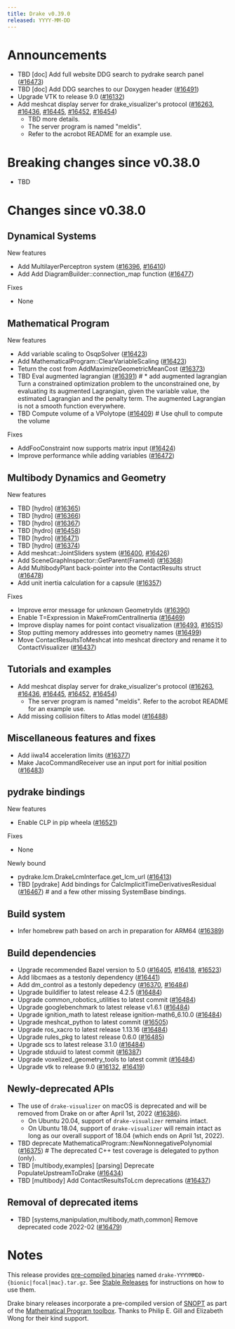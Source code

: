 ```yaml
---
title: Drake v0.39.0
released: YYYY-MM-DD
---
```


# Announcements

* TBD [doc] Add full website DDG search to pydrake search panel ([#16473][_#16473])
* TBD [doc] Add DDG searches to our Doxygen header ([#16491][_#16491])
* Upgrade VTK to release 9.0 ([#16132][_#16132])
* Add meshcat display server for drake_visualizer's protocol ([#16263][_#16263], [#16436][_#16436], [#16445][_#16445], [#16452][_#16452], [#16454][_#16454])
  * TBD more details.
  * The server program is named "meldis".
  * Refer to the acrobot README for an example use.

# Breaking changes since v0.38.0

* TBD

# Changes since v0.38.0

## Dynamical Systems

<!-- <relnotes for systems go here> -->

New features

* Add MultilayerPerceptron system ([#16396][_#16396], [#16410][_#16410])
* Add Add DiagramBuilder::connection_map function ([#16477][_#16477])

Fixes

* None

## Mathematical Program

<!-- <relnotes for solvers go here> -->

New features

* Add variable scaling to OsqpSolver ([#16423][_#16423])
* Add MathematicalProgram::ClearVariableScaling ([#16423][_#16423])
* Teturn the cost from AddMaximizeGeometricMeanCost ([#16373][_#16373])
* TBD Eval augmented lagrangian ([#16391][_#16391])  # * add augmented lagrangian Turn a constrained optimization problem to the unconstrained one, by evaluating its augmented Lagrangian, given the variable value, the estimated Lagrangian and the penalty term. The augmented Lagrangian is not a smooth function everywhere.
* TBD Compute volume of a VPolytope ([#16409][_#16409])  # Use qhull to compute the volume

Fixes

* AddFooConstraint now supports matrix input ([#16424][_#16424])
* Improve performance while adding variables ([#16472][_#16472])

## Multibody Dynamics and Geometry

<!-- <relnotes for geometry,multibody go here> -->

New features

* TBD [hydro] ([#16365][_#16365])
* TBD [hydro] ([#16366][_#16366])
* TBD [hydro] ([#16367][_#16367])
* TBD [hydro] ([#16458][_#16458])
* TBD [hydro] ([#16471][_#16471])
* TBD [hydro] ([#16374][_#16374])
* Add meshcat::JointSliders system ([#16400][_#16400], [#16426][_#16426])
* Add SceneGraphInspector::GetParent(FrameId) ([#16368][_#16368])
* Add MultibodyPlant back-pointer into the ContactResults struct ([#16478][_#16478])
* Add unit inertia calculation for a capsule ([#16357][_#16357])

Fixes

* Improve error message for unknown GeometryIds ([#16390][_#16390])
* Enable T=Expression in MakeFromCentralInertia ([#16469][_#16469])
* Improve display names for point contact visualization ([#16493][_#16493], [#16515][_#16515])
* Stop putting memory addresses into geometry names ([#16499][_#16499])
* Move ContactResultsToMeshcat into meshcat directory and rename it to ContactVisualizer ([#16437][_#16437])

## Tutorials and examples

<!-- <relnotes for examples,tutorials go here> -->

* Add meshcat display server for drake_visualizer's protocol ([#16263][_#16263], [#16436][_#16436], [#16445][_#16445], [#16452][_#16452], [#16454][_#16454])
  * The server program is named "meldis". Refer to the acrobot README for an example use.
* Add missing collision filters to Atlas model ([#16488][_#16488])

## Miscellaneous features and fixes

<!-- <relnotes for common,math,lcm,lcmtypes,manipulation,perception go here> -->

* Add iiwa14 acceleration limits ([#16377][_#16377])
* Make JacoCommandReceiver use an input port for initial position ([#16483][_#16483])

## pydrake bindings

<!-- <relnotes for bindings go here> -->

New features

* Enable CLP in pip wheela ([#16521][_#16521])

Fixes

* None

Newly bound

* pydrake.lcm.DrakeLcmInterface.get_lcm_url ([#16413][_#16413])
* TBD [pydrake] Add bindings for CalcImplicitTimeDerivativesResidual ([#16467][_#16467])  # and a few other missing SystemBase bindings.

## Build system

<!-- <relnotes for cmake,doc,setup,third_party,tools go here> -->

* Infer homebrew path based on arch in preparation for ARM64 ([#16389][_#16389])

## Build dependencies

<!-- Manually relocate any "Upgrade foo_external to latest" lines to here, -->
<!-- and then sort them alphabetically. -->

* Upgrade recommended Bazel version to 5.0 ([#16405][_#16405], [#16418][_#16418], [#16523][_#16523])
* Add libcmaes as a testonly dependency ([#16441][_#16441])
* Add dm_control as a testonly depedency ([#16370][_#16370], [#16484][_#16484])
* Upgrade buildifier to latest release 4.2.5 ([#16484][_#16484])
* Upgrade common_robotics_utilities to latest commit ([#16484][_#16484])
* Upgrade googlebenchmark to latest release v1.6.1 ([#16484][_#16484])
* Upgrade ignition_math to latest release ignition-math6_6.10.0 ([#16484][_#16484])
* Upgrade meshcat_python to latest commit ([#16505][_#16505])
* Upgrade ros_xacro to latest release 1.13.16 ([#16484][_#16484])
* Upgrade rules_pkg to latest release 0.6.0 ([#16485][_#16485])
* Upgrade scs to latest release 3.1.0 ([#16484][_#16484])
* Upgrade stduuid to latest commit ([#16387][_#16387])
* Upgrade voxelized_geometry_tools to latest commit ([#16484][_#16484])
* Upgrade vtk to release 9.0 ([#16132][_#16132], [#16419][_#16419])

## Newly-deprecated APIs

* The use of ``drake-visualizer`` on macOS is deprecated and will be removed
  from Drake on or after April 1st, 2022 ([#16386][_#16386]).
  * On Ubuntu 20.04, support of ``drake-visualizer`` remains intact.
  * On Ubuntu 18.04, support of ``drake-visualizer`` will remain intact as
    long as our overall support of 18.04 (which ends on April 1st, 2022).
* TBD deprecate MathematicalProgram::NewNonnegativePolynomial ([#16375][_#16375])  # The deprecated C++ test coverage is delegated to python (only).
* TBD [multibody,examples] [parsing] Deprecate PopulateUpstreamToDrake ([#16434][_#16434])
* TBD [multibody] Add ContactResultsToLcm deprecations ([#16437][_#16437])

## Removal of deprecated items

* TBD [systems,manipulation,multibody,math,common] Remove deprecated code 2022-02 ([#16479][_#16479])

# Notes

This release provides [pre-compiled binaries](https://github.com/RobotLocomotion/drake/releases/tag/v0.39.0) named
``drake-YYYYMMDD-{bionic|focal|mac}.tar.gz``. See [Stable Releases](/from_binary.html#stable-releases) for instructions on how to use them.

Drake binary releases incorporate a pre-compiled version of [SNOPT](https://ccom.ucsd.edu/~optimizers/solvers/snopt/) as part of the
[Mathematical Program toolbox](https://drake.mit.edu/doxygen_cxx/group__solvers.html). Thanks to
Philip E. Gill and Elizabeth Wong for their kind support.

<!-- <begin issue links> -->
[_#16132]: https://github.com/RobotLocomotion/drake/pull/16132
[_#16263]: https://github.com/RobotLocomotion/drake/pull/16263
[_#16356]: https://github.com/RobotLocomotion/drake/pull/16356
[_#16357]: https://github.com/RobotLocomotion/drake/pull/16357
[_#16365]: https://github.com/RobotLocomotion/drake/pull/16365
[_#16366]: https://github.com/RobotLocomotion/drake/pull/16366
[_#16367]: https://github.com/RobotLocomotion/drake/pull/16367
[_#16368]: https://github.com/RobotLocomotion/drake/pull/16368
[_#16370]: https://github.com/RobotLocomotion/drake/pull/16370
[_#16373]: https://github.com/RobotLocomotion/drake/pull/16373
[_#16374]: https://github.com/RobotLocomotion/drake/pull/16374
[_#16375]: https://github.com/RobotLocomotion/drake/pull/16375
[_#16377]: https://github.com/RobotLocomotion/drake/pull/16377
[_#16386]: https://github.com/RobotLocomotion/drake/pull/16386
[_#16387]: https://github.com/RobotLocomotion/drake/pull/16387
[_#16389]: https://github.com/RobotLocomotion/drake/pull/16389
[_#16390]: https://github.com/RobotLocomotion/drake/pull/16390
[_#16391]: https://github.com/RobotLocomotion/drake/pull/16391
[_#16396]: https://github.com/RobotLocomotion/drake/pull/16396
[_#16400]: https://github.com/RobotLocomotion/drake/pull/16400
[_#16405]: https://github.com/RobotLocomotion/drake/pull/16405
[_#16409]: https://github.com/RobotLocomotion/drake/pull/16409
[_#16410]: https://github.com/RobotLocomotion/drake/pull/16410
[_#16413]: https://github.com/RobotLocomotion/drake/pull/16413
[_#16416]: https://github.com/RobotLocomotion/drake/pull/16416
[_#16418]: https://github.com/RobotLocomotion/drake/pull/16418
[_#16419]: https://github.com/RobotLocomotion/drake/pull/16419
[_#16423]: https://github.com/RobotLocomotion/drake/pull/16423
[_#16424]: https://github.com/RobotLocomotion/drake/pull/16424
[_#16426]: https://github.com/RobotLocomotion/drake/pull/16426
[_#16434]: https://github.com/RobotLocomotion/drake/pull/16434
[_#16436]: https://github.com/RobotLocomotion/drake/pull/16436
[_#16437]: https://github.com/RobotLocomotion/drake/pull/16437
[_#16441]: https://github.com/RobotLocomotion/drake/pull/16441
[_#16445]: https://github.com/RobotLocomotion/drake/pull/16445
[_#16452]: https://github.com/RobotLocomotion/drake/pull/16452
[_#16454]: https://github.com/RobotLocomotion/drake/pull/16454
[_#16458]: https://github.com/RobotLocomotion/drake/pull/16458
[_#16467]: https://github.com/RobotLocomotion/drake/pull/16467
[_#16469]: https://github.com/RobotLocomotion/drake/pull/16469
[_#16471]: https://github.com/RobotLocomotion/drake/pull/16471
[_#16472]: https://github.com/RobotLocomotion/drake/pull/16472
[_#16473]: https://github.com/RobotLocomotion/drake/pull/16473
[_#16477]: https://github.com/RobotLocomotion/drake/pull/16477
[_#16478]: https://github.com/RobotLocomotion/drake/pull/16478
[_#16479]: https://github.com/RobotLocomotion/drake/pull/16479
[_#16483]: https://github.com/RobotLocomotion/drake/pull/16483
[_#16484]: https://github.com/RobotLocomotion/drake/pull/16484
[_#16485]: https://github.com/RobotLocomotion/drake/pull/16485
[_#16488]: https://github.com/RobotLocomotion/drake/pull/16488
[_#16491]: https://github.com/RobotLocomotion/drake/pull/16491
[_#16493]: https://github.com/RobotLocomotion/drake/pull/16493
[_#16499]: https://github.com/RobotLocomotion/drake/pull/16499
[_#16505]: https://github.com/RobotLocomotion/drake/pull/16505
[_#16515]: https://github.com/RobotLocomotion/drake/pull/16515
[_#16521]: https://github.com/RobotLocomotion/drake/pull/16521
[_#16523]: https://github.com/RobotLocomotion/drake/pull/16523
<!-- <end issue links> -->

<!--
  Current oldest_commit 8c4b39c0e4a2d983e4b5935b509f00bd1822c2ae (exclusive).
  Current newest_commit 3918f5369eff0e19c44125f8f6864b99555d7f14 (inclusive).
-->
